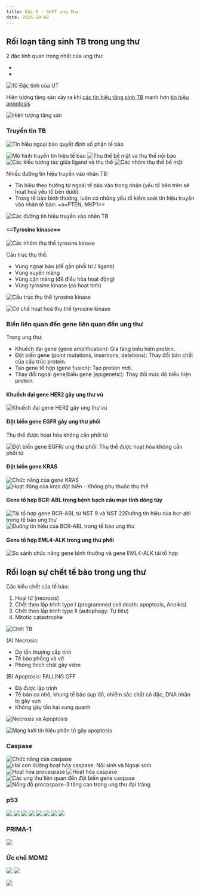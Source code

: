 ```yaml
---
title: Bài 6 - SHPT ung thư
date: 2025-10-02
---
```


## Rối loạn tăng sinh TB trong ung thư

2 đặc tính quan trọng nhất của ung thư:

-
-

![10 Đặc tính của UT](y2/ung-buou/6-dac-tinh-ung.jpeg)

Hiện tượng tăng sản xảy ra khi <u>các tín hiệu tăng sinh TB</u> mạnh hơn <u>tín hiệu apoptosis</u>

![Hiện tượng tăng sản](y2/ung-buou/6-ht-tang-san.jpeg)

### Truyền tin TB

![Tín hiệu ngoại bào quyết định số phận tế bào](y2/ung-buou/6-tin-hieu-ngoai-bao.jpeg)

![Mô hình truyền tín hiệu tế bào](y2/ung-buou/6-truyen-tin-hieu.jpeg)
![Thụ thể bề mặt và thụ thể nội bào](y2/ung-buou/6-tt-bemat-noi-bao.jpeg)
![Các kiểu tương tác giữa ligand và thụ thể](y2/ung-buou/6-cac-kieu-tac-ligand-tt.jpeg)
![Các nhóm thụ thể bề mặt](y2/ung-buou/6-thu-the-bmat.jpeg)

Nhiều đường tín hiệu truyền vào nhân TB:

- Tín hiệu theo hướng từ ngoài tế bào vào trong nhân (yếu tố bên trên sẽ hoạt hoá yếu tố bên dưới).
- Trong tế bào bình thường, luôn có những yếu tố kiểm soát tín hiệu truyền vào nhân tế bào: =a=PTEN, MKP1==

![Các đường tín hiệu truyền vào nhân TB](y2/ung-buou/6-duong-tin-hieu-toi-nhan.jpeg)

#### ==Tyrosine kinase==

![Các nhóm thụ thể tyrosine kinase](y2/ung-buou/6-nhom-tyrosine.jpeg)

Cấu trúc thụ thể:

- Vùng ngoại bào (để gắn phối tử / ligand)
- Vùng xuyên màng
- Vùng cận màng (để điều hòa hoạt động)
- Vùng tyrosine kinase (có hoạt tính)

![Cấu trúc thụ thể tyrosine kinase](y2/ung-buou/6-cautruc-tyrosine.jpeg)

![Cơ chế hoạt hoá thụ thể tyrosine kinase](y2/ung-buou/6-hoathoa-tyrosine.jpeg)

### Biến liên quan đến gene liên quan đến ung thư

Trong ung thư:

- Khuếch đại gene (gene amplification): Gia tăng biểu hiện protein.
- Đột biến gene (point mutations, insertions, deletions): Thay đổi bản chất của cấu trúc protein.
- Tạo gene tổ hợp (gene fusion): Tạo protein mới.
- Thay đổi ngoài gene/biểu gene (epigenetic): Thay đổi mức độ biểu hiện protein.

#### Khuếch đại gene HER2 gây ung thư vú

![Khuếch đại gene HER2 gây ung thư vú](y2/ung-buou/6-khuech-dai-her2.jpeg)

#### Đột biến gene EGFR gây ung thư phổi

Thụ thể được hoạt hóa không cần phối tử

![Đột biến gene EGFR/ ung thư phổi: Thụ thể được hoạt hóa không cần phối tử](y2/ung-buou/6-dot-bien-egfr.jpeg)

#### Đột biến gene KRAS

![Chức năng của gene KRAS](y2/ung-buou/6-kras.jpeg)
![Hoạt động của kras đột biến - Không phụ thuộc thụ thể](y2/ung-buou/6-kras-ko-phu-thuoc-thu-the.jpeg)

#### Gene tổ hợp BCR-ABL trong bệnh bạch cầu mạn tính dòng tủy

![Tái tổ hợp gene BCR-ABL từ NST 9 và NST 22Đường tín hiệu của bcr-abl trong tế bào ung thư](y2/ung-buou/6-bcr-abl.jpeg)
![Đường tín hiệu của BCR-ABL trong tế bào ung thư](y2/ung-buou/6-bcr-abl-duong-truyen.jpeg)

#### Gene tổ hợp EML4-ALK trong ung thư phổi

![So sánh chức năng gene bình thường và gene EML4-ALK tái tổ hợp](y2/ung-buou/6-eml4-alk.jpeg)

## Rối loạn sự chết tế bào trong ung thư

Các kiểu chết của tế bào:

1. Hoại tử (necrosis)
2. Chết theo lập trình type I (programmed cell death: apoptosis,
Anoikis)
3. Chết theo lập trình type II (autophagy: Tự tiêu)
4. Mitotic catastrophe

![Chết TB](y2/ung-buou/6-chet-tb.jpeg)

(A) Necrosis:

- Do tổn thương cấp tính
- Tế bào phồng và vỡ
- Phóng thích chất gây viêm

(B) Apoptosis: FALLING OFF

- Đã được lập trình
- Tế bào co nhỏ, khung tế bào sụp đổ, nhiễm sắc chất cô đặc, DNA nhân bị gãy vụn
- Không gây tổn hại xung quanh

![Necrosis và Apoptosis](y2/ung-buou/6-necrosis-apoptosis.jpeg)

![Mạng lưới tín hiệu phân tử gây apoptosis](y2/ung-buou/6-tin-hieu-apop.jpeg)

### Caspase

![Chức năng của caspase](y2/ung-buou/6-caspase.jpeg)
![Hai con đường hoạt hóa caspase: Nội sinh và Ngoại sinh](y2/ung-buou/6-caspase-noi-ng-sinh.jpeg)
![Hoạt hóa procaspase](y2/ung-buou/6-hoat-hoa-procaspase.jpeg)
![Hoạt hóa caspase](y2/ung-buou/6-hoat-hoa-caspase.jpeg)
![Các ung thư liên quan đến đột biến gene caspase](y2/ung-buou/6-uthu-lquan-caspase.jpeg)
![Nồng độ procaspase-3 tăng cao trong ung thư đại tràng](y2/ung-buou/6-procaspase-3-cao-uthu-dai-trang.jpeg)

### p53

![](y2/ung-buou/6-p53.jpeg)
![](y2/ung-buou/6-p53-rb-cell-cycle.jpeg)
![](y2/ung-buou/6-p53-hdong-bat-hoat.jpeg)
![](y2/ung-buou/6-db-p53.jpeg)
![](y2/ung-buou/6-ungthu-p53.jpeg)
![](y2/ung-buou/6-pho-db-p53.jpeg)
![](y2/ung-buou/6-exon-6-p53.jpeg)
![](y2/ung-buou/6-dtri-p53.jpeg)

### PRIMA-1

![](y2/ung-buou/6-prima-1.jpeg)

### Ức chế MDM2

![](y2/ung-buou/6-uc-che-mdm2.jpeg)
![](y2/ung-buou/6-bthg-nhieu-gen-ung.jpeg)

![](y2/ung-buou/6-moi-lh-ungthu-db.jpeg)
